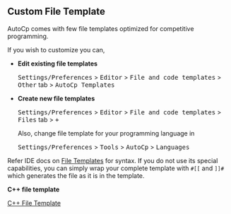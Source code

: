 ## Custom File Template

AutoCp comes with few file templates optimized for competitive programming.

If you wish to customize you can,

- __Edit existing file templates__

  <kbd>Settings/Preferences</kbd> > <kbd>Editor</kbd> > <kbd>File and code templates</kbd> > <kbd>Other</kbd>
  tab > <kbd>AutoCp Templates</kbd>

- __Create new file templates__

  <kbd>Settings/Preferences</kbd> > <kbd>Editor</kbd> > <kbd>File and code templates</kbd> > <kbd>Files</kbd>
  tab > <kbd>+</kbd>

  Also, change file template for your programming language in

  <kbd>Settings/Preferences</kbd> > <kbd>Tools</kbd> > <kbd>AutoCp</kbd> > <kbd>Languages</kbd>

Refer IDE docs on [File Templates](https://www.jetbrains.com/help/clion/settings-file-and-code-templates.html) for
syntax. If you do not use its special capabilities, you can simply wrap your complete template with ```#[[```
and ```]]#``` which generates the file as it is in the template.

__C++ file template__

[C++ File Template](https://raw.githubusercontent.com/Pushpavel/AutoCp/eap/src/main/resources/fileTemplates/j2ee/C%2B%2B.cpp.ft ':include')
